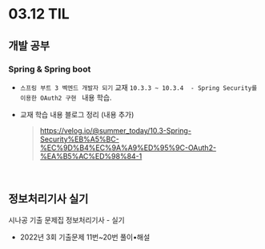 <h1> 03.12 TIL </h1>

## 개발 공부
###  Spring & Spring boot
  - `스프링 부트 3 벡엔드 개발자 되기` 교재 `10.3.3 ~ 10.3.4  - Spring Security를 이용한 OAuth2 구현 ` 내용 학습.

  - 교재 학습 내용 블로그 정리 (내용 추가)
     > https://velog.io/@summer_today/10.3-Spring-Security%EB%A5%BC-%EC%9D%B4%EC%9A%A9%ED%95%9C-OAuth2-%EA%B5%AC%ED%98%84-1
<br>

## 정보처리기사 실기

시나공 기출 문제집 정보처리기사 - 실기 
  - 2022년 3회 기출문제 11번~20번 풀이•해설